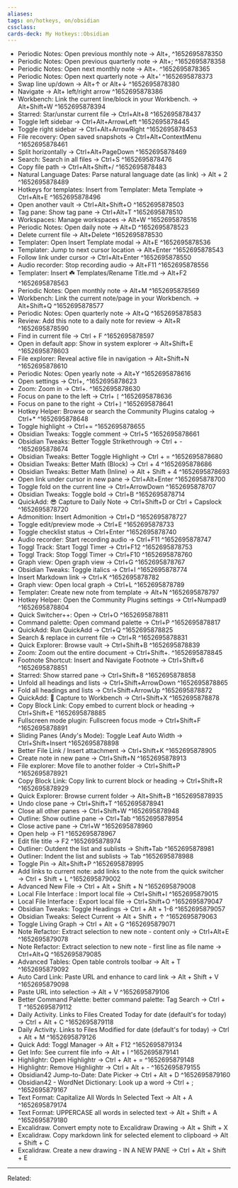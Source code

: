 ```yaml
---
aliases:
tags: on/hotkeys, on/obsidian 
cssclass:
cards-deck: My Hotkeys::Obsidian
---
```


-   Periodic Notes: Open previous monthly note → Alt+, ^1652695878350
-   Periodic Notes: Open previous quarterly note → Alt+; ^1652695878358
-   Periodic Notes: Open next monthly note → Alt+. ^1652695878365
-   Periodic Notes: Open next quarterly note → Alt+' ^1652695878373
-   Swap line up/down → Alt+↑ or Alt+↓ ^1652695878380
-   Navigate → Alt+ left/right arrow ^1652695878386
-   Workbench: Link the current line/block in your Workbench. → Alt+Shift+W ^1652695878394
-   Starred: Star/unstar current file → Ctrl+Alt+8 ^1652695878437
-   Toggle left sidebar → Ctrl+Alt+ArrowLeft ^1652695878445
-   Toggle right sidebar → Ctrl+Alt+ArrowRight ^1652695878453
-   File recovery: Open saved snapshots → Ctrl+Alt+ContextMenu ^1652695878461
-   Split horizontally → Ctrl+Alt+PageDown ^1652695878469
-   Search: Search in all files → Ctrl+S ^1652695878476
-   Copy file path → Ctrl+Alt+Shift+/ ^1652695878483
-   Natural Language Dates: Parse natural language date (as link) → Alt + 2 ^1652695878489
-   Hotkeys for templates: Insert from Templater: Meta Template → Ctrl+Alt+E ^1652695878496
-   Open another vault → Ctrl+Alt+Shift+O ^1652695878503
-   Tag pane: Show tag pane → Ctrl+Alt+T ^1652695878510
-   Workspaces: Manage workspaces → Alt+W ^1652695878516
-   Periodic Notes: Open daily note → Alt+D ^1652695878523
-   Delete current file → Alt+Delete ^1652695878530
-   Templater: Open Insert Template modal → Alt+E ^1652695878536
-   Templater: Jump to next cursor location → Alt+Enter ^1652695878543
-   Follow link under cursor → Ctrl+Alt+Enter ^1652695878550
-   Audio recorder: Stop recording audio → Alt+F11 ^1652695878556
-   Templater: Insert ☘️ Templates/Rename Title.md → Alt+F2 ^1652695878563
-   Periodic Notes: Open monthly note → Alt+M ^1652695878569
-   Workbench: Link the current note/page in your Workbench. → Alt+Shift+Q ^1652695878577
-   Periodic Notes: Open quarterly note → Alt+Q ^1652695878583
-   Review: Add this note to a daily note for review → Alt+R ^1652695878590
-   Find in current file → Ctrl + F ^1652695878597
-   Open in default app: Show in system explorer → Alt+Shift+E ^1652695878603
-   File explorer: Reveal active file in navigation → Alt+Shift+N ^1652695878610
-   Periodic Notes: Open yearly note → Alt+Y ^1652695878616
-   Open settings → Ctrl+, ^1652695878623
-   Zoom: Zoom in → Ctrl+. ^1652695878630
-   Focus on pane to the left → Ctrl+ `[` ^1652695878636
-   Focus on pane to the right → Ctrl+`]` ^1652695878641
-   Hotkey Helper: Browse or search the Community Plugins catalog → Ctrl+* ^1652695878648
-   Toggle highlight → Ctrl+= ^1652695878655
-   Obsidian Tweaks: Toggle comment → Ctrl+5 ^1652695878661
-   Obsidian Tweaks: Better Toggle Strikethrough → Ctrl + - ^1652695878674
-   Obsidian Tweaks: Better Toggle Highlight → Ctrl + = ^1652695878680
-   Obsidian Tweaks: Better Math (Block) → Ctrl + 4 ^1652695878686
-   Obsidian Tweaks: Better Math (Inline) → Alt + Shift + 4 ^1652695878693
-   Open link under cursor in new pane → Ctrl+Alt+Enter ^1652695878700
-   Toggle fold on the current line → Ctrl+ArrowDown ^1652695878707
-   Obsidian Tweaks: Toggle bold → Ctrl+B ^1652695878714
-   QuickAdd: 😎 Capture to Daily Note → Ctrl+Shift+D or Ctrl + Capslock ^1652695878720
-   Admonition: Insert Admonition → Ctrl+D ^1652695878727
-   Toggle edit/preview mode → Ctrl+E ^1652695878733
-   Toggle checklist status → Ctrl+Enter ^1652695878740
-   Audio recorder: Start recording audio → Ctrl+F11 ^1652695878747
-   Toggl Track: Start Toggl Timer → Ctrl+F12 ^1652695878753
-   Toggl Track: Stop Toggl Timer → Ctrl+F10 ^1652695878760
-   Graph view: Open graph view → Ctrl+G ^1652695878767
-   Obsidian Tweaks: Toggle italics → Ctrl+I ^1652695878774
-   Insert Markdown link → Ctrl+K ^1652695878782
-   Graph view: Open local graph → Ctrl+L ^1652695878789
-   Templater: Create new note from template → Alt+N ^1652695878797
-   Hotkey Helper: Open the Community Plugins settings → Ctrl+Numpad9 ^1652695878804
-   Quick Switcher++: Open → Ctrl+O ^1652695878811
-   Command palette: Open command palette → Ctrl+P ^1652695878817
-   QuickAdd: Run QuickAdd → Ctrl+Q ^1652695878825
-   Search & replace in current file → Ctrl+R ^1652695878831
-   Quick Explorer: Browse vault → Ctrl+Shift+B ^1652695878839
-   Zoom: Zoom out the entire document → Ctrl+Shift+. ^1652695878845
-   Footnote Shortcut: Insert and Navigate Footnote → Ctrl+Shift+6 ^1652695878851
-   Starred: Show starred pane → Ctrl+Shift+8 ^1652695878858
-   Unfold all headings and lists → Ctrl+Shift+ArrowDown ^1652695878865
-   Fold all headings and lists → Ctrl+Shift+ArrowUp ^1652695878872
-   QuickAdd: 🔋 Capture to Workbench → Ctrl+Shift+X ^1652695878878
-   Copy Block Link: Copy embed to current block or heading → Ctrl+Shift+E ^1652695878885
-   Fullscreen mode plugin: Fullscreen focus mode → Ctrl+Shift+F ^1652695878891
-   Sliding Panes (Andy's Mode): Toggle Leaf Auto Width → Ctrl+Shift+Insert ^1652695878898
-   Better File Link / Insert attachment → Ctrl+Shift+K ^1652695878905
-   Create note in new pane → Ctrl+Shift+N ^1652695878913
-   File explorer: Move file to another folder → Ctrl+Shift+P ^1652695878921
-   Copy Block Link: Copy link to current block or heading → Ctrl+Shift+R ^1652695878929
-   Quick Explorer: Browse current folder → Alt+Shift+B ^1652695878935
-   Undo close pane → Ctrl+Shift+T ^1652695878941
-   Close all other panes → Ctrl+Shift+W ^1652695878948
-   Outline: Show outline pane → Ctrl+Tab ^1652695878954
-   Close active pane → Ctrl+W ^1652695878960
-   Open help → F1 ^1652695878967
-   Edit file title → F2 ^1652695878974
-   Outliner: Outdent the list and sublists → Shift+Tab ^1652695878981
-   Outliner: Indent the list and sublists → Tab ^1652695878988
-   Toggle Pin → Alt+Shift+P ^1652695878995
-   Add links to current note: add links to the note from the quick switcher → Ctrl + Shift + L ^1652695879002
-   Advanced New File → Ctrl + Alt + Shift + N ^1652695879008
-   Local File Interface : Import local file → Ctrl+Shift+I ^1652695879015
-   Local File Interface : Export local file → Ctrl+Shift+O ^1652695879047
-   Obsidian Tweaks: Toggle Headings → Ctrl + Alt + 1-6 ^1652695879057
-   Obsidian Tweaks: Select Current → Alt + Shift + ↑ ^1652695879063
-   Toggle Living Graph → Ctrl + Alt + G ^1652695879071
-   Note Refactor: Extract selection to new note - content only → Ctrl+Alt+E ^1652695879078
-   Note Refactor: Extract selection to new note - first line as file name → Ctrl+Alt+Q ^1652695879085
-   Advanced Tables: Open table controls toolbar → Alt + T ^1652695879092
-   Auto Card Link: Paste URL and enhance to card link → Alt + Shift + V ^1652695879098
-   Paste URL into selection → Alt + V ^1652695879106
-   Better Command Palette: better command palette: Tag Search → Ctrl + T ^1652695879112
-   Daily Activity. Links to Files Created Today for date (default's for today) → Ctrl + Alt + C ^1652695879118
-   Daily Activity. Links to Files Modified for date (default's for today) → Ctrl + Alt + M ^1652695879126
-   Quick Add: Toggl Manager → Alt + F12 ^1652695879134
-   Get Info: See current file info → Alt + I ^1652695879141
-   Highlightr: Open Highlightr → Ctrl + Alt + = ^1652695879148
-   Highlightr: Remove Highlightr → Ctrl + Alt + - ^1652695879155
-   Obsidian42 Jump-to-Date: Date Picker → Ctrl + Alt + D ^1652695879160
-   Obsidian42 - WordNet Dictionary: Look up a word → Ctrl + ; ^1652695879167
-   Text Format: Capitalize All Words In Selected Text → Alt + A ^1652695879174
-   Text Format: UPPERCASE all words in selected text → Alt + Shift + A ^1652695879180
- Excalidraw. Convert empty note to Excalidraw Drawing → Alt + Shift + X
- Excalidraw. Copy markdown link for selected element to clipboard → Alt + Shift + C
- Excalidraw. Create a new drawing - IN A NEW PANE → Ctrl + Alt + Shift + E






---
Related:


